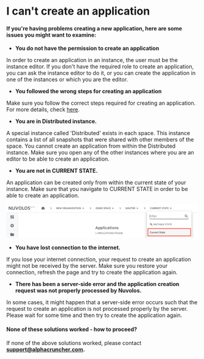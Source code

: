 # I can't create an application

#### If you're having problems creating a new application, here are some issues you might want to examine:

* **You do not have the permission to create an application**

In order to create an application in an instance, the user must be the instance editor. If you don't have the required role to create an application, you can ask the instance editor to do it, or you can create the application in one of the instances or which you are the editor.

* **You followed the wrong steps for creating an application**

Make sure you follow the correct steps required for creating an application. For more details, check [here](../../actions/instance-management/create-an-application.md).

* **You are in Distributed instance.**

A special instance called 'Distributed' exists in each space. This instance contains a list of all snapshots that were shared with other members of the space. You cannot create an application from within the Distributed instance. Make sure you open any of the other instances where you are an editor to be able to create an application.

* **You are not in CURRENT STATE.**

An application can be created only from within the current state of your instance. Make sure that you navigate to CURRENT STATE in order to be able to create an application.

![](../../.gitbook/assets/screen-shot-2020-06-11-at-9.25.56-am%20%283%29.png)

* **You have lost connection to the internet.**

If you lose your internet connection, your request to create an application might not be received by the server. Make sure you restore your connection, refresh the page and try to create the application again.

* **There has been a server-side error and the application creation request was not properly processed by Nuvolos.**

In some cases, it might happen that a server-side error occurs such that the request to create an application is not processed properly by the server. Please wait for some time and then try to create the application again.

####  None of these solutions worked - how to proceed?

If none of the above solutions worked, please contact **support@alphacruncher.com.**

